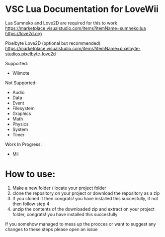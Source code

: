 # VSC Lua Documentation for LoveWii
Lua Sumneko and Love2D are required for this to work
https://marketplace.visualstudio.com/items?itemName=sumneko.lua
https://love2d.org

Pixelbyte Love2D (optional but recommended)
https://marketplace.visualstudio.com/items?itemName=pixelbyte-studios.pixelbyte-love2d

Supported:
- Wiimote

Not Supported:
- Audio
- Data
- Event
- Filesystem
- Graphics
- Math
- Physics
- System
- Timer

Work In Progress:
- Mii

# How to use:
1) Make a new folder / locate your project folder
2) clone the repository on your project or download the repository as a zip
3) If you cloned it then congrats! you have installed this succesfully, if not then follow step 4
4) unzip the contents of the downloaded zip and extract on your project folder, congrats! you have installed this succesfully

If you somehow managed to mess up the procces or want to suggest any changes to these steps please open an issue
